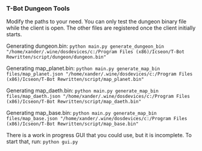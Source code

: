 ### T-Bot Dungeon Tools

Modify the paths to your need. You can only test the dungeon binary file while the client is open. The other files are registered once the client initially starts.

Generating dungeon.bin:
`python main.py generate_dungeon_bin "/home/xander/.wine/dosdevices/c:/Program Files (x86)/Icseon/T-Bot Rewritten/script/dungeon/dungeon.bin"`

Generating map_planet.bin:
`python main.py generate_map_bin files/map_planet.json "/home/xander/.wine/dosdevices/c:/Program Files (x86)/Icseon/T-Bot Rewritten/script/map_planet.bin"`

Generating map_daeth.bin:
`python main.py generate_map_bin files/map_daeth.json "/home/xander/.wine/dosdevices/c:/Program Files (x86)/Icseon/T-Bot Rewritten/script/map_daeth.bin"`

Generating map_base.bin:
`python main.py generate_map_bin files/map_base.json "/home/xander/.wine/dosdevices/c:/Program Files (x86)/Icseon/T-Bot Rewritten/script/map_base.bin"`

There is a work in progress GUI that you could use, but it is incomplete. To start that, run:
`python gui.py`